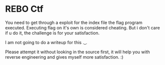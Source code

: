 # REBO Ctf
You need to get through a exploit for the index file the flag program executed. Executing flag on it's own is considered cheating. But i don't care if u do it, the challenge is for your satisfaction.

I am not going to do a writeup for this ._.

Please attempt it without looking in the source first, it will help you with reverse engineering and gives myself more satisfaction. :)